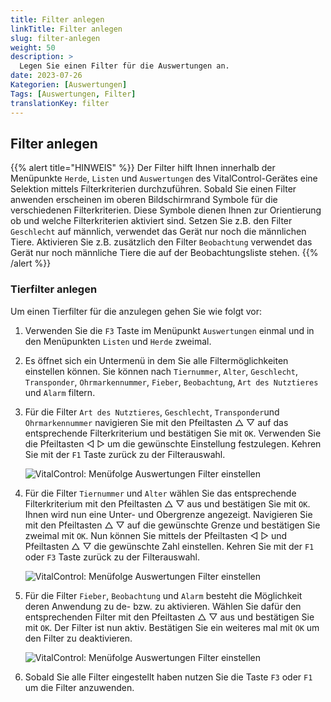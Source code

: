 ```yaml
---
title: Filter anlegen
linkTitle: Filter anlegen
slug: filter-anlegen
weight: 50
description: >
  Legen Sie einen Filter für die Auswertungen an.
date: 2023-07-26
Kategorien: [Auswertungen]
Tags: [Auswertungen, Filter]
translationKey: filter
---
```

## Filter anlegen
{{% alert title="HINWEIS" %}}
Der Filter hilft Ihnen innerhalb der Menüpunkte `Herde`, `Listen` und `Auswertungen` des VitalControl-Gerätes eine Selektion mittels Filterkriterien durchzuführen. Sobald Sie einen Filter anwenden erscheinen im oberen Bildschirmrand Symbole für die verschiedenen Filterkriterien. Diese Symbole dienen Ihnen zur Orientierung ob und welche Filterkriterien aktiviert sind. Setzen Sie z.B. den Filter `Geschlecht` auf männlich, verwendet das Gerät nur noch die männlichen Tiere. Aktivieren Sie z.B. zusätzlich den Filter `Beobachtung` verwendet das Gerät nur noch männliche Tiere die auf der Beobachtungsliste stehen.
{{% /alert %}}

### Tierfilter anlegen

Um einen Tierfilter für die anzulegen gehen Sie wie folgt vor:

1. Verwenden Sie die `F3` Taste im Menüpunkt `Auswertungen` einmal und in den Menüpunkten `Listen` und `Herde` zweimal.

2. Es öffnet sich ein Untermenü in dem Sie alle Filtermöglichkeiten einstellen können. Sie können nach `Tiernummer`, `Alter`, `Geschlecht`, `Transponder`, `Ohrmarkennummer`, `Fieber`, `Beobachtung`, `Art des Nutztieres` und `Alarm` filtern.

3. Für die Filter `Art des Nutztieres`, `Geschlecht`, `Transponder`und `Ohrmarkennummer` navigieren Sie mit den Pfeiltasten △ ▽ auf das entsprechende Filterkriterium und bestätigen Sie mit `OK`. Verwenden Sie die Pfeiltasten ◁ ▷ um die gewünschte Einstellung festzulegen. Kehren Sie mit der `F1` Taste zurück zu der Filterauswahl.

   ![VitalControl: Menüfolge Auswertungen Filter einstellen](../bilder/filter3.png "Filter einstellen")

4. Für die Filter `Tiernummer` und `Alter` wählen Sie das entsprechende Filterkriterium mit den Pfeiltasten △ ▽ aus und bestätigen Sie mit `OK`. Ihnen wird nun eine Unter- und Obergrenze angezeigt. Navigieren Sie mit den Pfeiltasten △ ▽ auf die gewünschte Grenze und bestätigen Sie zweimal mit `OK`. Nun können Sie mittels der Pfeiltasten ◁ ▷  und Pfeiltasten △ ▽ die gewünschte Zahl einstellen. Kehren Sie mit der `F1` oder `F3` Taste zurück zu der Filterauswahl.

   ![VitalControl: Menüfolge Auswertungen Filter einstellen](../bilder/filter1.png "Filter einstellen")

5. Für die Filter `Fieber`, `Beobachtung` und `Alarm` besteht die Möglichkeit deren Anwendung zu de- bzw. zu aktivieren. Wählen Sie dafür den entsprechenden Filter mit den Pfeiltasten △ ▽ aus und bestätigen Sie mit `OK`. Der Filter ist nun aktiv. Bestätigen Sie ein weiteres mal mit `OK` um den Filter zu deaktivieren.

   ![VitalControl: Menüfolge Auswertungen Filter einstellen](../bilder/filter2.png "Filter einstellen")

6. Sobald Sie alle Filter eingestellt haben nutzen Sie die Taste `F3` oder `F1` um die Filter anzuwenden.
